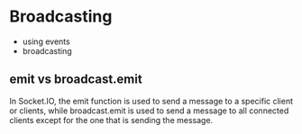 # Broadcasting


- using events
- broadcasting

## emit vs broadcast.emit

In Socket.IO, the emit function is used to send a message to a specific client or clients, while broadcast.emit is used to send a message to all connected clients except for the one that is sending the message.





